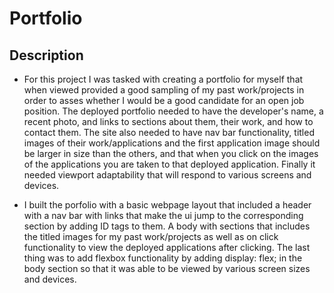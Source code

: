# Portfolio
## Description
- For this project I was tasked with creating a portfolio for myself that when viewed provided a good sampling of my past work/projects in order to asses whether I would be a good candidate for an open job position. The deployed portfolio needed to have the developer's name, a recent photo, and links to sections about them, their work, and how to contact them. The site also needed to have nav bar functionality, titled images of their work/applications and the first application image should be larger in size than the others, and that when you click on the images of the applications you are taken to that deployed application. Finally it needed viewport adaptability that will respond to various screens and devices.

- I built the porfolio with a basic webpage layout that included a header with a nav bar with links that make the ui jump to the corresponding section by adding ID tags to them. A body with sections that includes the titled images for my past work/projects as well as on click functionality to view the deployed applications after clicking. The last thing was to add flexbox functionality by adding display: flex; in the body section so that it was able to be viewed by various screen sizes and devices.
